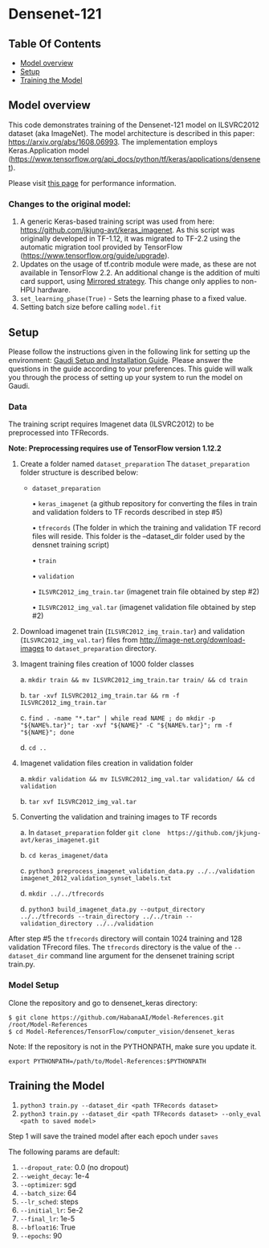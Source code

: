 # Densenet-121
## Table Of Contents
* [Model overview](#Model-overview)
* [Setup](#Setup)
* [Training the Model](#Training-the-model)

## Model overview
This code demonstrates training of the Densenet-121 model on ILSVRC2012 dataset (aka ImageNet).
The model architecture is described in this paper: https://arxiv.org/abs/1608.06993.
The implementation employs Keras.Application model (https://www.tensorflow.org/api_docs/python/tf/keras/applications/densenet).

Please visit [this page](../../../README.md#tensorflow-model-performance) for performance information.

### Changes to the original model:
1. A generic Keras-based training script was used from here: https://github.com/jkjung-avt/keras_imagenet.
As this script was originally developed in TF-1.12, it was migrated to TF-2.2 using the automatic migration tool
provided by TensorFlow (https://www.tensorflow.org/guide/upgrade).
2. Updates on the usage of tf.contrib module were made, as these are not available in TensorFlow 2.2.
An additional change is the addition of multi card support, using
[Mirrored strategy](https://www.tensorflow.org/api_docs/python/tf/distribute/MirroredStrategy). This change only applies to non-HPU hardware.
3. `set_learning_phase(True)` - Sets the learning phase to a fixed value.
4. Setting batch size before calling `model.fit`

## Setup

Please follow the instructions given in the following link for setting up the environment: [Gaudi Setup and Installation Guide](https://github.com/HabanaAI/Setup_and_Install). Please answer the questions in the guide according to your preferences. This guide will walk you through the process of setting up your system to run the model on Gaudi.

### Data

The training script requires Imagenet data (ILSVRC2012) to be preprocessed into TFRecords.

**Note: Preprocessing requires use of TensorFlow version 1.12.2**

1.	Create a folder named `dataset_preparation`
	The `dataset_preparation` folder structure is described below:

	* `dataset_preparation`

        •	`keras_imagenet`  (a github repository for converting the files in train and validation folders  to TF records described in step #5)

        •	`tfrecords`  (The folder in which the training and validation TF record files will reside. This folder is the –dataset_dir folder used by the densnet training script)

        •	`train`

        •	`validation`

        •	`ILSVRC2012_img_train.tar`   (imagenet train file obtained by step #2)

        •	`ILSVRC2012_img_val.tar`	   (imagenet validation file obtained by step #2)

2.	Download imagenet train (`ILSVRC2012_img_train.tar`) and validation (`ILSVRC2012_img_val.tar`) files from http://image-net.org/download-images  to `dataset_preparation` directory.
3.	Imagent training files  creation of 1000 folder classes

    a.	`mkdir train && mv ILSVRC2012_img_train.tar train/ && cd train`

    b.	`tar -xvf ILSVRC2012_img_train.tar && rm -f ILSVRC2012_img_train.tar`

    c.	`find . -name "*.tar" | while read NAME ; do mkdir -p "${NAME%.tar}"; tar -xvf "${NAME}" -C "${NAME%.tar}"; rm -f "${NAME}"; done`

    d.	`cd ..`

4.	Imagenet validation files creation in validation folder

    a.	`mkdir validation && mv ILSVRC2012_img_val.tar validation/ && cd validation`

    b.	`tar xvf ILSVRC2012_img_val.tar`

5.	Converting the validation and training images to TF records

    a.  In `dataset_preparation` folder `git clone  https://github.com/jkjung-avt/keras_imagenet.git`

    b.	`cd keras_imagenet/data`

    c.	`python3 preprocess_imagenet_validation_data.py ../../validation  imagenet_2012_validation_synset_labels.txt`

    d. `mkdir ../../tfrecords`

    d.	`python3 build_imagenet_data.py --output_directory ../../tfrecords --train_directory ../../train --validation_directory ../../validation`


After step #5 the `tfrecords` directory will contain 1024 training and 128 validation TFrecord files. The `tfrecords` directory is the value of the `--dataset_dir` command line argument for the densenet training script train.py.



### Model Setup
Clone the repository and go to densenet_keras directory:
```
$ git clone https://github.com/HabanaAI/Model-References.git /root/Model-References
$ cd Model-References/TensorFlow/computer_vision/densenet_keras
```

Note: If the repository is not in the PYTHONPATH, make sure you update it.

```
export PYTHONPATH=/path/to/Model-References:$PYTHONPATH
```

## Training the Model

1. `python3 train.py --dataset_dir <path TFRecords dataset>`
2. `python3 train.py --dataset_dir <path TFRecords dataset> --only_eval <path to saved model>`

Step 1 will save the trained model after each epoch under `saves`

The following params are default:
1. `--dropout_rate`: 0.0 (no dropout)
2. `--weight_decay`: 1e-4
3. `--optimizer`: sgd
4. `--batch_size`: 64
5. `--lr_sched`: steps
6. `--initial_lr`: 5e-2
7. `--final_lr`: 1e-5
8. `--bfloat16`: True
9. `--epochs`: 90
